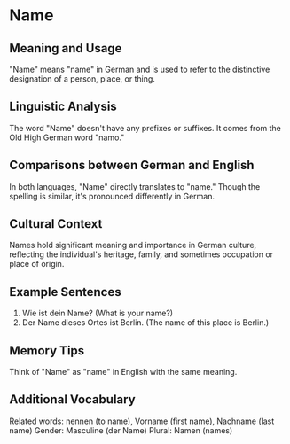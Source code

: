 # Name
## Meaning and Usage
"Name" means "name" in German and is used to refer to the distinctive designation of a person, place, or thing.
## Linguistic Analysis
The word "Name" doesn't have any prefixes or suffixes. It comes from the Old High German word "namo."
## Comparisons between German and English
In both languages, "Name" directly translates to "name." Though the spelling is similar, it's pronounced differently in German.
## Cultural Context
Names hold significant meaning and importance in German culture, reflecting the individual's heritage, family, and sometimes occupation or place of origin.
## Example Sentences
1. Wie ist dein Name? (What is your name?)
2. Der Name dieses Ortes ist Berlin. (The name of this place is Berlin.)
## Memory Tips
Think of "Name" as "name" in English with the same meaning.
## Additional Vocabulary
Related words: nennen (to name), Vorname (first name), Nachname (last name)
Gender: Masculine (der Name)
Plural: Namen (names)